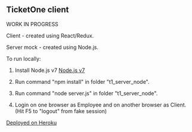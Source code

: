 ## TicketOne client

WORK IN PROGRESS

Client - created using React/Redux.

Server mock - created using Node.js.

To run locally:

1. Install Node.js v7 [Node.js v7](https://nodejs.org/en/)

2. Run command "npm install" in folder "t1_server_node".

3. Run command "node server.js" in folder "t1_server_node".

4. Login on one browser as Employee and on another browser as Client. (Hit F5 to "logout" from fake session)

[Deployed on Heroku](https://ticketone.herokuapp.com)
